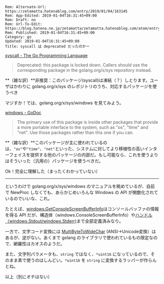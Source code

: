 ```header
Rem: Alternate-Url: https://zetamatta.hatenablog.com/entry/2019/01/04/163145
Rem: App-Edited: 2019-01-04T16:31:45+09:00
Rem: Draft: no
Rem: Url-To-Edit: https://blog.hatena.ne.jp/zetamatta/zetamatta.hatenablog.com/atom/entry/10257846132697020158
Rem: Published: 2019-01-04T16:31:45+09:00
Category: go
Updated: 2019-01-04T16:31:45+09:00
Title: syscall は deprecated だったのかー
```
[syscall - The Go Programming Language](https://golang.org/pkg/syscall/)

> Deprecated: this package is locked down. Callers should use the corresponding package in the golang.org/x/sys repository instead.

**（雑な訳）**非推奨：このパッケージ(syscall)は凍結（？）しとります。ユーザはかわりに golang.org/x/sys のレポジトリのうち、対応するパッケージを使うべき

マジすか！では、golang.org/x/sys/windows を見てみよう。

[windows - GoDoc](https://godoc.org/golang.org/x/sys/windows)

> The primary use of this package is inside other packages that provide a more portable interface to the system, such as "os", "time" and "net". Use those packages rather than this one if you can.

**（雑な訳）**このパッケージが主に使われているのは、`"os"`や`"time"`、`"net"`といった、システムに対してより移植性の高いインターフェイスを提供する他のパッケージの内部だ。もし可能なら、これを使うよりはそういった（汎用の）パッケージを使うべきだ。

Ok！完全に理解した（まったくわかっていない）

-------

というわけで golang.org/x/sys/windows のマニュアルを眺めているが、自前で NewProc しなくても、あらかじめいろんな Windows の API が関数化されているのでいいな、これ。

たとえば、[windows.GetConsoleScreenBufferInfo](https://godoc.org/golang.org/x/sys/windows#GetConsoleScreenBufferInfo)はコンソールバッファの情報を得る API だが、構造体（windows.ConsoleScreenBufferInfo）や[ハンドル（windows.Stdout/windows.Stderr)](https://godoc.org/golang.org/x/sys/windows#pkg-variables)まで全部定義済みなり。

一方で、文字コード変換には [MultiByteToWideChar](https://godoc.org/golang.org/x/sys/windows#MultiByteToWideChar) (ANSI→Unicode変換）はあるが、逆がない。あくまで golang のライブラリで使われているもの限定なので、網羅性はカオスのようだ。

また、文字列パラメータも、`string` ではなく、`*uint16` になっているので、そのまま素で使うのはしんどい。`*uint16` を `string` に変換するラッパーが作らんとね。

以上（別にオチはない）
